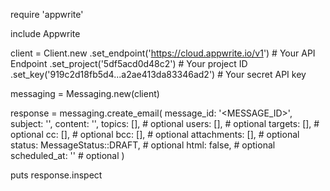 require 'appwrite'

include Appwrite

client = Client.new
    .set_endpoint('https://cloud.appwrite.io/v1') # Your API Endpoint
    .set_project('5df5acd0d48c2') # Your project ID
    .set_key('919c2d18fb5d4...a2ae413da83346ad2') # Your secret API key

messaging = Messaging.new(client)

response = messaging.create_email(
    message_id: '<MESSAGE_ID>',
    subject: '<SUBJECT>',
    content: '<CONTENT>',
    topics: [], # optional
    users: [], # optional
    targets: [], # optional
    cc: [], # optional
    bcc: [], # optional
    attachments: [], # optional
    status: MessageStatus::DRAFT, # optional
    html: false, # optional
    scheduled_at: '' # optional
)

puts response.inspect
